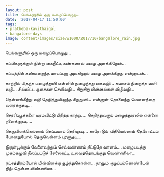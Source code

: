```yaml
---
layout: post
title: பெங்களூரில் ஒரு மழைப்பொழுது…
date: '2017-04-17 11:50:00'
tags:
- pratheba-kavithaigal
- bangalore-days
image: content/images/size/w1000/2017/10/bangalore_rain.jpg
---
```


பெங்களூரில் ஒரு மழைப்பொழுது…

கம்பிகளுக்குள் நின்று கைநீட்டி
கண்களால் மழை அளக்கிறேன்…

கம்பத்தில் கண்மறைந்த மாடப்புறா
அலகினால் மழை அளக்கிறது என்னுடன்…

காற்றில் மிதந்த மழைத்துளி
என்னில் நுழைந்தது கைவழி…
சுவாசம் நிறைத்த வளி வழி…
சில்லிட்ட ஓசைகள் செவிவழி…
சிறுசிறு மின்னல்கள் விழிவழி…

தென்னங்கீற்று வழி
தெறித்துவிழுந்த சிறுதுளி…
என்னுள் தொலைந்து
மௌனத்தை வளர்க்குதடி…

செர்ரிப்பூக்களை
மரம்விட்டு பிரித்த காற்று….
செறிந்துவரும் மழைத்தூரலில்
என்னை நனைக்குதடி….

தெருவிளக்கெல்லாம் தெப்பமாய் தெரியுதடி…
காரோடும் வீதியெல்லாம் தேரோட்டம் போனதுபோல் தெருவெள்ளம் புரளுதடி…

இருள்பூக்கும் வேளைவந்தும்
செவ்வண்ணம் தீட்டுதே வானம்….
மழையடித்து முகம்கழுவி
நீலப்பட்டுச் சேலைகட்டி
உலவத்தொடங்குது வெண்ணிலா…

நட்சத்திரம்போல் மின்விளக்கு சூழ்ந்துகொள்ள…
நானும் குழப்பம்கொண்டேன் நிற்பதென்ன விண்ணிலா…